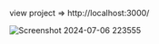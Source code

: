 view project => http://localhost:3000/

![Screenshot 2024-07-06 223555](https://github.com/user-attachments/assets/a33e219f-45c2-4548-a29b-fdc89eb55c80)
